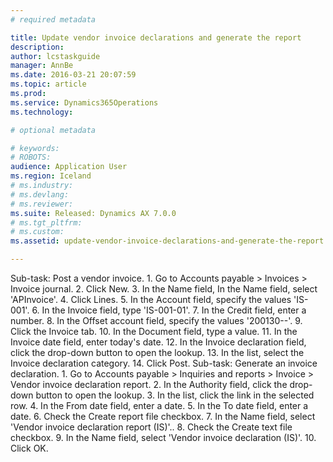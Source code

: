 ```yaml
---
# required metadata

title: Update vendor invoice declarations and generate the report
description: 
author: lcstaskguide
manager: AnnBe
ms.date: 2016-03-21 20:07:59
ms.topic: article
ms.prod: 
ms.service: Dynamics365Operations
ms.technology: 

# optional metadata

# keywords: 
# ROBOTS: 
audience: Application User
ms.region: Iceland
# ms.industry: 
# ms.devlang: 
# ms.reviewer: 
ms.suite: Released: Dynamics AX 7.0.0
# ms.tgt_pltfrm: 
# ms.custom: 
ms.assetid: update-vendor-invoice-declarations-and-generate-the-report

---
```


Sub-task: Post a vendor invoice.
1.
Go to Accounts payable &gt; Invoices &gt; Invoice journal.
2.
Click New.
3.
In the Name field, In the Name field, select 'APInvoice'.
4.
Click Lines.
5.
In the Account field, specify the values 'IS-001'.
6.
In the Invoice field, type 'IS-001-01'.
7.
In the Credit field, enter a number.
8.
In the Offset account field, specify the values '200130--'.
9.
Click the Invoice tab.
10.
In the Document field, type a value.
11.
In the Invoice date field, enter today's date.
12.
In the Invoice declaration field, click the drop-down button to open the lookup.
13.
In the list, select the Invoice declaration category.
14.
Click Post.
Sub-task: Generate an invoice declaration.
1.
Go to Accounts payable &gt; Inquiries and reports &gt; Invoice &gt; Vendor invoice declaration report.
2.
In the Authority field, click the drop-down button to open the lookup.
3.
In the list, click the link in the selected row.
4.
In the From date field, enter a date.
5.
In the To date field, enter a date.
6.
Check the Create report file checkbox.
7.
In the Name field, select 'Vendor invoice declaration report (IS)'..
8.
Check the Create text file checkbox.
9.
In the Name field, select 'Vendor invoice declaration (IS)'.
10.
Click OK.

